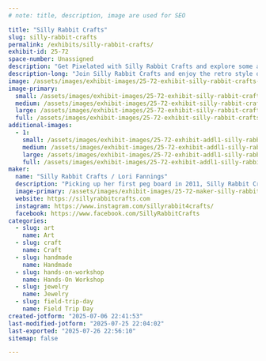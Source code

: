 ```yaml
---
# note: title, description, image are used for SEO

title: "Silly Rabbit Crafts"
slug: silly-rabbit-crafts
permalink: /exhibits/silly-rabbit-crafts/
exhibit-id: 25-72
space-number: Unassigned
description: "Get Pixelated with Silly Rabbit Crafts and explore some awesome Perler items & even make your OWN!"
description-long: "Join Silly Rabbit Crafts and enjoy the retro style of 8bit! you can buy handmade premade items, or have a seat and make your own take home pixelation creation."
image: /assets/images/exhibit-images/25-72-exhibit-silly-rabbit-crafts-21-6-exhibit-addl1-silly-rabbit-crafts-free-play-florida-2017-large-large.png
image-primary: 
  small: /assets/images/exhibit-images/25-72-exhibit-silly-rabbit-crafts-21-6-exhibit-addl1-silly-rabbit-crafts-free-play-florida-2017-large-small.png
  medium: /assets/images/exhibit-images/25-72-exhibit-silly-rabbit-crafts-21-6-exhibit-addl1-silly-rabbit-crafts-free-play-florida-2017-large-medium.png
  large: /assets/images/exhibit-images/25-72-exhibit-silly-rabbit-crafts-21-6-exhibit-addl1-silly-rabbit-crafts-free-play-florida-2017-large-large.png
  full: /assets/images/exhibit-images/25-72-exhibit-silly-rabbit-crafts-21-6-exhibit-addl1-silly-rabbit-crafts-free-play-florida-2017-large-full.png
additional-images: 
  - 1:
    small: /assets/images/exhibit-images/25-72-exhibit-addl1-silly-rabbit-crafts-22894180-3399298030080334-1270854393511652360-n-small.jpg
    medium: /assets/images/exhibit-images/25-72-exhibit-addl1-silly-rabbit-crafts-22894180-3399298030080334-1270854393511652360-n-medium.jpg
    large: /assets/images/exhibit-images/25-72-exhibit-addl1-silly-rabbit-crafts-22894180-3399298030080334-1270854393511652360-n-large.jpg
    full: /assets/images/exhibit-images/25-72-exhibit-addl1-silly-rabbit-crafts-22894180-3399298030080334-1270854393511652360-n-full.jpg
maker: 
  name: "Silly Rabbit Crafts / Lori Fannings"
  description: "Picking up her first peg board in 2011, Silly Rabbit Crafts travels to 18 different states a year, with over 320+ shows under her belt! Silly Rabbit Crafts has melted over 31 million beads turning them into anything from Earrings to art, home decor and more!"
  image-primary: /assets/images/exhibit-images/25-72-maker-silly-rabbit-crafts-insta-profile-medium.jpg
  website: https://sillyrabbitcrafts.com
  instagram: https://www.instagram.com/sillyrabbit4crafts/
  facebook: https://www.facebook.com/SillyRabbitCrafts
categories: 
  - slug: art
    name: Art
  - slug: craft
    name: Craft
  - slug: handmade
    name: Handmade
  - slug: hands-on-workshop
    name: Hands-On Workshop
  - slug: jewelry
    name: Jewelry
  - slug: field-trip-day
    name: Field Trip Day
created-jotform: "2025-07-06 22:41:53"
last-modified-jotform: "2025-07-25 22:04:02"
last-exported: "2025-07-26 22:56:10"
sitemap: false

---
```


